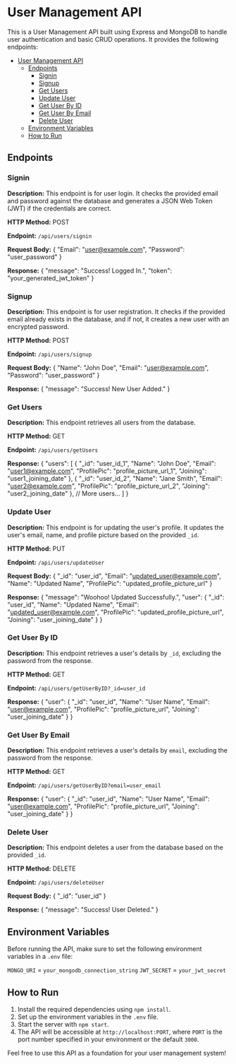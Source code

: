 # User Management API

This is a User Management API built using Express and MongoDB to handle user authentication and basic CRUD operations. It provides the following endpoints:

- [User Management API](#user-management-api)
  - [Endpoints](#endpoints)
    - [Signin](#signin)
    - [Signup](#signup)
    - [Get Users](#get-users)
    - [Update User](#update-user)
    - [Get User By ID](#get-user-by-id)
    - [Get User By Email](#get-user-by-email)
    - [Delete User](#delete-user)
  - [Environment Variables](#environment-variables)
  - [How to Run](#how-to-run)

## Endpoints

### Signin

**Description:** This endpoint is for user login. It checks the provided email and password against the database and generates a JSON Web Token (JWT) if the credentials are correct.

**HTTP Method:** POST

**Endpoint:** `/api/users/signin`

**Request Body:**
{
"Email": "user@example.com",
"Password": "user_password"
}

**Response:**
{
"message": "Success! Logged In.",
"token": "your_generated_jwt_token"
}

### Signup

**Description:** This endpoint is for user registration. It checks if the provided email already exists in the database, and if not, it creates a new user with an encrypted password.

**HTTP Method:** POST

**Endpoint:** `/api/users/signup`

**Request Body:**
{
"Name": "John Doe",
"Email": "user@example.com",
"Password": "user_password"
}

**Response:**
{
"message": "Success! New User Added."
}

### Get Users

**Description:** This endpoint retrieves all users from the database.

**HTTP Method:** GET

**Endpoint:** `/api/users/getUsers`

**Response:**
{
"users": [
{
"_id": "user_id_1",
"Name": "John Doe",
"Email": "user1@example.com",
"ProfilePic": "profile_picture_url_1",
"Joining": "user1_joining_date"
},
{
"_id": "user_id_2",
"Name": "Jane Smith",
"Email": "user2@example.com",
"ProfilePic": "profile_picture_url_2",
"Joining": "user2_joining_date"
},
// More users...
]
}

### Update User

**Description:** This endpoint is for updating the user's profile. It updates the user's email, name, and profile picture based on the provided `_id`.

**HTTP Method:** PUT

**Endpoint:** `/api/users/updateUser`

**Request Body:**
{
"_id": "user_id",
"Email": "updated_user@example.com",
"Name": "Updated Name",
"ProfilePic": "updated_profile_picture_url"
}

**Response:**
{
"message": "Woohoo! Updated Successfully.",
"user": {
"_id": "user_id",
"Name": "Updated Name",
"Email": "updated_user@example.com",
"ProfilePic": "updated_profile_picture_url",
"Joining": "user_joining_date"
}
}

### Get User By ID

**Description:** This endpoint retrieves a user's details by `_id`, excluding the password from the response.

**HTTP Method:** GET

**Endpoint:** `/api/users/getUserByID?_id=user_id`

**Response:**
{
"user": {
"_id": "user_id",
"Name": "User Name",
"Email": "user@example.com",
"ProfilePic": "profile_picture_url",
"Joining": "user_joining_date"
}
}

### Get User By Email

**Description:** This endpoint retrieves a user's details by `email`, excluding the password from the response.

**HTTP Method:** GET

**Endpoint:** `/api/users/getUserByID?email=user_email`

**Response:**
{
"user": {
"_id": "user_id",
"Name": "User Name",
"Email": "user@example.com",
"ProfilePic": "profile_picture_url",
"Joining": "user_joining_date"
}
}

### Delete User

**Description:** This endpoint deletes a user from the database based on the provided `_id`.

**HTTP Method:** DELETE

**Endpoint:** `/api/users/deleteUser`

**Request Body:**
{
"_id": "user_id"
}

**Response:**
{
"message": "Success! User Deleted."
}

## Environment Variables

Before running the API, make sure to set the following environment variables in a `.env` file:

`MONGO_URI`  = `your_mongodb_connection_string`
`JWT_SECRET` = `your_jwt_secret`

## How to Run

1. Install the required dependencies using `npm install`.
2. Set up the environment variables in the `.env` file.
3. Start the server with `npm start`.
4. The API will be accessible at `http://localhost:PORT`, where `PORT` is the port number specified in your environment or the default `3000`.

Feel free to use this API as a foundation for your user management system!

[def]: #how-to-run